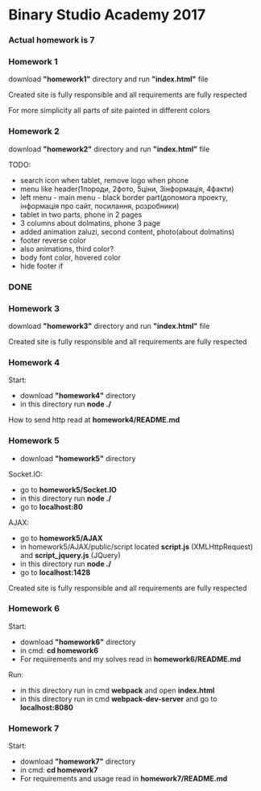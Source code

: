 # Binary Studio Academy 2017

### Actual homework is __7__
### Homework 1

download __"homework1"__ directory and run __"index.html"__ file

Created site is fully responsible and all requirements are fully respected

For more simplicity all parts of site painted in different colors

### Homework 2

download __"homework2"__ directory and run __"index.html"__ file

TODO:
* search icon when tablet, remove logo when phone
* menu like header(1породи, 2фото, 5ціни, 3інформація, 4факти)
* left menu - main menu - black border part(допомога проекту, інформація про сайт, посилання, розробники)
* tablet in two parts, phone in 2 pages
* 3 columns about dolmatins, phone 3 page
* added animation zaluzi, second content, photo(about dolmatins)
* footer reverse color
* also animations, third color?
* body font color, hovered color
* hide footer if 
### DONE

### Homework 3
download __"homework3"__ directory and run __"index.html"__ file

Created site is fully responsible and all requirements are fully respected

### Homework 4
Start:
* download __"homework4"__ directory
* in this directory run __node ./__

How to send http read at __homework4/README.md__

### Homework 5
* download __"homework5"__ directory

Socket.IO:
* go to __homework5/Socket.IO__
* in this directory run __node ./__
* go to __localhost:80__

AJAX:
* go to __homework5/AJAX__
* in homework5/AJAX/public/script located __script.js__ (XMLHttpRequest) and __script_jquery.js__ (JQuery)
* in this directory run __node ./__
* go to __localhost:1428__

Created site is fully responsible and all requirements are fully respected

### Homework 6
Start:
* download __"homework6"__ directory
* in cmd: __cd homework6__
* For requirements and my solves read in __homework6/README.md__


Run:
* in this directory run in cmd __webpack__ and open __index.html__
* in this directory run in cmd __webpack-dev-server__ and go to  __localhost:8080__

### Homework 7
Start:
* download __"homework7"__ directory
* in cmd: __cd homework7__
* For requirements and usage read in __homework7/README.md__

